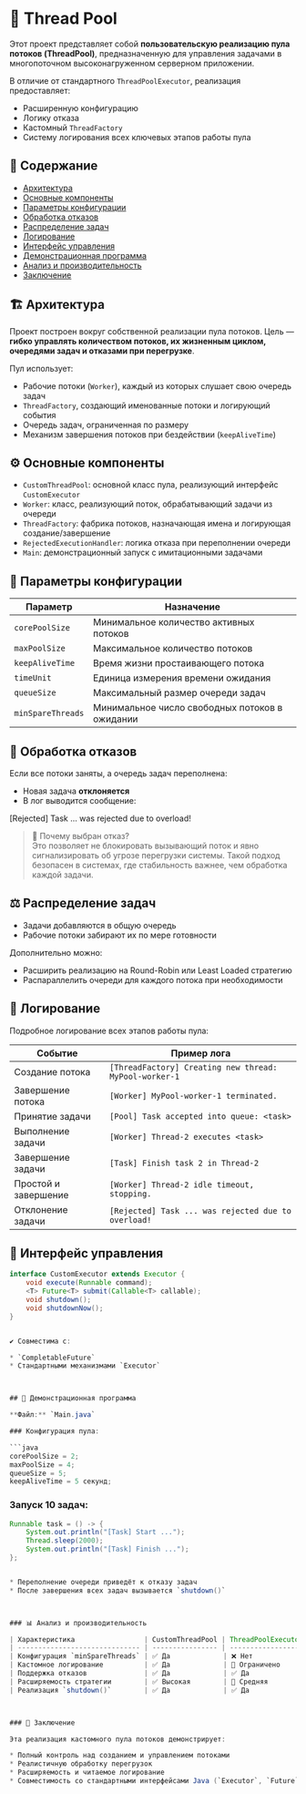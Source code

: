 
# 🧵 Thread Pool

Этот проект представляет собой **пользовательскую реализацию пула потоков (ThreadPool)**, предназначенную для управления задачами в многопоточном высоконагруженном серверном приложении.

В отличие от стандартного `ThreadPoolExecutor`, реализация предоставляет:

- Расширенную конфигурацию  
- Логику отказа  
- Кастомный `ThreadFactory`  
- Систему логирования всех ключевых этапов работы пула



## 📑 Содержание

- [Архитектура](#архитектура)
- [Основные компоненты](#основные-компоненты)
- [Параметры конфигурации](#параметры-конфигурации)
- [Обработка отказов](#обработка-отказов)
- [Распределение задач](#распределение-задач)
- [Логирование](#логирование)
- [Интерфейс управления](#интерфейс-управления)
- [Демонстрационная программа](#демонстрационная-программа)
- [Анализ и производительность](#анализ-и-производительность)
- [Заключение](#заключение)



## 🏗 Архитектура

Проект построен вокруг собственной реализации пула потоков. Цель — **гибко управлять количеством потоков, их жизненным циклом, очередями задач и отказами при перегрузке**.

Пул использует:

- Рабочие потоки (`Worker`), каждый из которых слушает свою очередь задач
- `ThreadFactory`, создающий именованные потоки и логирующий события
- Очередь задач, ограниченная по размеру
- Механизм завершения потоков при бездействии (`keepAliveTime`)



## ⚙️ Основные компоненты

- `CustomThreadPool`: основной класс пула, реализующий интерфейс `CustomExecutor`
- `Worker`: класс, реализующий поток, обрабатывающий задачи из очереди
- `ThreadFactory`: фабрика потоков, назначающая имена и логирующая создание/завершение
- `RejectedExecutionHandler`: логика отказа при переполнении очереди
- `Main`: демонстрационный запуск с имитационными задачами



## 📌 Параметры конфигурации

| Параметр         | Назначение                                    |
|------------------|-----------------------------------------------|
| `corePoolSize`   | Минимальное количество активных потоков       |
| `maxPoolSize`    | Максимальное количество потоков               |
| `keepAliveTime`  | Время жизни простаивающего потока             |
| `timeUnit`       | Единица измерения времени ожидания            |
| `queueSize`      | Максимальный размер очереди задач             |
| `minSpareThreads`| Минимальное число свободных потоков в ожидании|



## 🚫 Обработка отказов

Если все потоки заняты, а очередь задач переполнена:

- Новая задача **отклоняется**
- В лог выводится сообщение:



\[Rejected] Task ... was rejected due to overload!



> 📌 Почему выбран отказ?  
> Это позволяет не блокировать вызывающий поток и явно сигнализировать об угрозе перегрузки системы. Такой подход безопасен в системах, где стабильность важнее, чем обработка каждой задачи.



## ⚖️ Распределение задач

- Задачи добавляются в общую очередь
- Рабочие потоки забирают их по мере готовности

Дополнительно можно:

- Расширить реализацию на Round-Robin или Least Loaded стратегию
- Распараллелить очереди для каждого потока при необходимости



## 📝 Логирование

Подробное логирование всех этапов работы пула:

| Событие             | Пример лога                                      |
|---------------------|--------------------------------------------------|
| Создание потока     | `[ThreadFactory] Creating new thread: MyPool-worker-1` |
| Завершение потока   | `[Worker] MyPool-worker-1 terminated.`           |
| Принятие задачи     | `[Pool] Task accepted into queue: <task>`        |
| Выполнение задачи   | `[Worker] Thread-2 executes <task>`              |
| Завершение задачи   | `[Task] Finish task 2 in Thread-2`               |
| Простой и завершение| `[Worker] Thread-2 idle timeout, stopping.`      |
| Отклонение задачи   | `[Rejected] Task ... was rejected due to overload!` |



## 🧩 Интерфейс управления

```java
interface CustomExecutor extends Executor {
    void execute(Runnable command);
    <T> Future<T> submit(Callable<T> callable);
    void shutdown();
    void shutdownNow();
}


✔ Совместима с:

* `CompletableFuture`
* Стандартными механизмами `Executor`



## 🧪 Демонстрационная программа

**Файл:** `Main.java`

### Конфигурация пула:

```java
corePoolSize = 2;
maxPoolSize = 4;
queueSize = 5;
keepAliveTime = 5 секунд;
```

### Запуск 10 задач:

```java
Runnable task = () -> {
    System.out.println("[Task] Start ...");
    Thread.sleep(2000);
    System.out.println("[Task] Finish ...");
};


* Переполнение очереди приведёт к отказу задач
* После завершения всех задач вызывается `shutdown()`



### 📊 Анализ и производительность

| Характеристика                 | CustomThreadPool | ThreadPoolExecutor |
| ------------------------------ | ---------------- | ------------------ |
| Конфигурация `minSpareThreads` | ✅ Да             | ❌ Нет              |
| Кастомное логирование          | ✅ Да             | 🔘 Ограничено      |
| Поддержка отказов              | ✅ Да             | ✅ Да               |
| Расширяемость стратегии        | ✅ Высокая        | 🔘 Средняя         |
| Реализация `shutdown()`        | ✅ Да             | ✅ Да               |



### 🧠 Заключение

Эта реализация кастомного пула потоков демонстрирует:

* Полный контроль над созданием и управлением потоками
* Реалистичную обработку перегрузок
* Расширяемость и читаемое логирование
* Совместимость со стандартными интерфейсами Java (`Executor`, `Future`)


